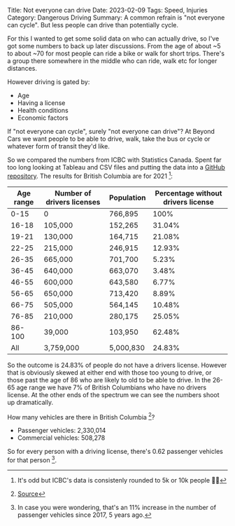Title: Not everyone can drive
Date: 2023-02-09
Tags: Speed, Injuries
Category: Dangerous Driving
Summary: A common refrain is "not everyone can cycle". But less people can drive than potentially cycle.

For this I wanted to get some solid data on who can actually drive, so I've got some numbers to back up later discussions. From the age of about ~5 to about ~70 for most people can ride a bike or walk for short trips. There's a group there somewhere in the middle who can ride, walk etc for longer distances.

However driving is gated by:

* Age
* Having a license
* Health conditions
* Economic factors

If "not everyone can cycle", surely "not everyone can drive"? At Beyond Cars we want people to be able to drive, walk, take the bus or cycle or whatever form of transit they'd like.

So we compared the numbers from ICBC with Statistics Canada. Spent far too long looking at Tableau and CSV files and putting the data into a <a href="https://github.com/andymckay/beyond-cars-data">GitHub repository</a>. The results for British Columbia are for 2021 [^1]:

|Age range|Number of drivers licenses|Population|Percentage without drivers license
|-|-|-|-|
|0-15|0|766,895|100%
|16-18|105,000|152,265|31.04%
|19-21|130,000|164,715|21.08%
|22-25|215,000|246,915|12.93%
|26-35|665,000|701,700|5.23%
|36-45|640,000|663,070|3.48%
|46-55|600,000|643,580|6.77%
|56-65|650,000|713,420|8.89%
|66-75|505,000|564,145|10.48%
|76-85|210,000|280,175|25.05%
|86-100|39,000|103,950|62.48%
|All|3,759,000|5,000,830|24.83%

So the outcome is 24.83% of people do not have a drivers license. However that is obviously skewed at either end with those too young to drive, or those past the age of 86 who are likely to old to be able to drive. In the 26-65 age range we have 7% of British Columbians who have no drivers license. At the other ends of the spectrum we can see the numbers shoot up dramatically.

How many vehicles are there in British Columbia [^2]?

* Passenger vehicles: 2,330,014
* Commercial vehicles: 508,278

So for every person with a driving license, there's 0.62 passenger vehicles for that person [^3].

[^1]: It's odd but ICBC's data is consistenly rounded to 5k or 10k people 🤷‍♂
[^2]: [Source](https://public.tableau.com/app/profile/icbc/viz/VehiclePopulation-PassengerVehicles-2021/2021PassengerVehicles)
[^3]: In case you were wondering, that's an 11% increase in the number of passenger vehicles since 2017, 5 years ago.